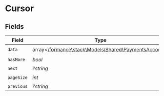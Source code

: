 # Cursor


## Fields

| Field                                                                                          | Type                                                                                           | Required                                                                                       | Description                                                                                    | Example                                                                                        |
| ---------------------------------------------------------------------------------------------- | ---------------------------------------------------------------------------------------------- | ---------------------------------------------------------------------------------------------- | ---------------------------------------------------------------------------------------------- | ---------------------------------------------------------------------------------------------- |
| `data`                                                                                         | array<[\formance\stack\Models\Shared\PaymentsAccount](../../Models/Shared/PaymentsAccount.md)> | :heavy_check_mark:                                                                             | N/A                                                                                            |                                                                                                |
| `hasMore`                                                                                      | *bool*                                                                                         | :heavy_check_mark:                                                                             | N/A                                                                                            | false                                                                                          |
| `next`                                                                                         | *?string*                                                                                      | :heavy_minus_sign:                                                                             | N/A                                                                                            |                                                                                                |
| `pageSize`                                                                                     | *int*                                                                                          | :heavy_check_mark:                                                                             | N/A                                                                                            | 15                                                                                             |
| `previous`                                                                                     | *?string*                                                                                      | :heavy_minus_sign:                                                                             | N/A                                                                                            | YXVsdCBhbmQgYSBtYXhpbXVtIG1heF9yZXN1bHRzLol=                                                   |